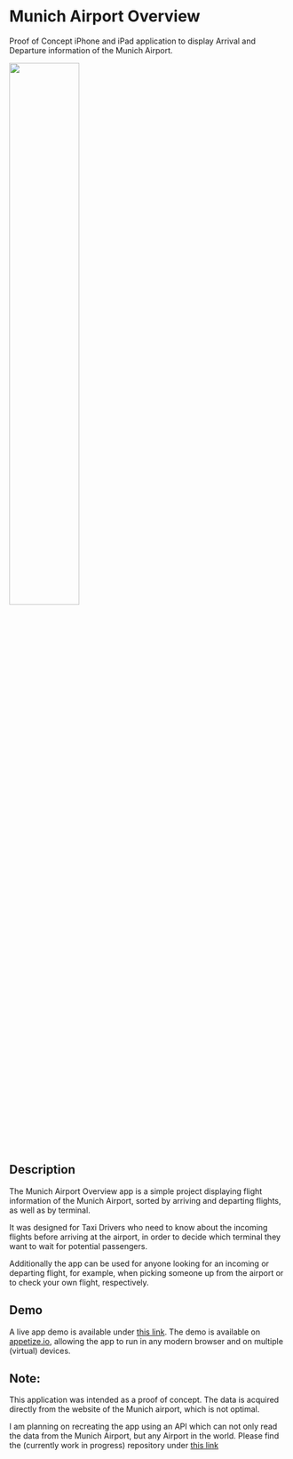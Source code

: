 # Munich Airport Overview

Proof of Concept iPhone and iPad application to display Arrival and Departure information of the Munich Airport.

<img src="./Resources/demo.gif" width=50%/>


## Description
The Munich Airport Overview app is a simple project displaying flight information of the Munich Airport, sorted by arriving and departing flights, as well as by terminal.

It was designed for Taxi Drivers who need to know about the incoming flights before arriving at the airport, in order to decide which terminal they want to wait for potential passengers.

Additionally the app can be used for anyone looking for an incoming or departing flight, for example, when picking someone up from the airport or to check your own flight, respectively.

## Demo
A live app demo is available under [this link](https://appetize.io/embed/tlyu7k4czrhkg2gcurz3dqkeu4). The demo is available on [appetize.io](https://appetize.io), allowing the app to run in any modern browser and on multiple (virtual) devices.

## Note:
This application was intended as a proof of concept. The data is acquired directly from the website of the Munich airport, which is not optimal.

I am planning on recreating the app using an API which can not only read the data from the Munich Airport, but any Airport in the world. Please find the (currently work in progress) repository under [this link](https://github.com/mehdiosa/AirportData)